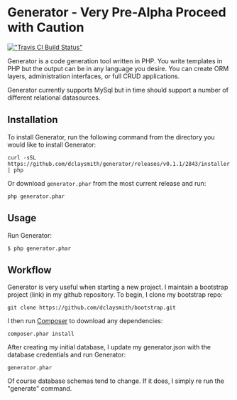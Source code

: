 Generator - Very Pre-Alpha Proceed with Caution
===============================================

[!["Travis CI Build Status"][2]][1]

  [1]: https://travis-ci.org/dclaysmith/generator
  [2]: https://api.travis-ci.org/dclaysmith/generator.png

Generator is a code generation tool written in PHP. You write templates in PHP but the output can be in any language you desire. You can create ORM layers, administration interfaces, or full CRUD applications.

Generator currently supports MySql but in time should support a number of different relational datasources.

Installation
------------

To install Generator, run the following command from the directory you would like to install Generator:

`curl -sSL https://github.com/dclaysmith/generator/releases/v0.1.1/2843/installer | php`

Or download `generator.phar` from the most current release and run:

`php generator.phar`

Usage
-----

Run Generator:

```
$ php generator.phar
```


Workflow
--------

Generator is very useful when starting a new project. I maintain a bootstrap project (link) in my github repository. To begin, I clone my bootstrap repo:

`git clone https://github.com/dclaysmith/bootstrap.git`

I then run [Composer](https://getcomposer.org) to download any dependencies:

`composer.phar install`

After creating my initial database, I update my generator.json with the database credentials and run Generator:

`generator.phar`

Of course database schemas tend to change. If it does, I simply re run the "generate" command. 
